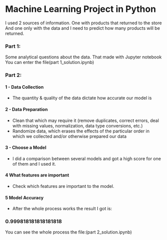 # Machine Learning Project in Python

I used 2 sources of information. One with  products that returned to the store
And one only with the data and I need to predict how many products will be returned.
### Part 1:
Some analytical questions about the data. That made with Jupyter notebook
You can enter the file(part 1_solution.ipynb)

### Part 2:

 #### 1 - Data Collection
 * The quantity & quality of the data dictate how accurate our model is 
 #### 2 - Data Preparation
 *  Clean that which may require it (remove duplicates, correct errors, deal with missing values, normalization, data type conversions, etc.) 
 * Randomize data, which erases the effects of the particular order in which we collected and/or otherwise prepared our data 
 
 #### 3 - Choose a Model
 * I did a comparison between several models and got a high score for one of them and I used it.
 
 #### 4  What features are important
 * Check which features are important to the model.
 #### 5 Model Accuracy
 * After the whole process works the result I got is:
 ### 0.999818181818181818
 You can see the whole process the  file:(part 2_solution.ipynb)
 
 
 
   






